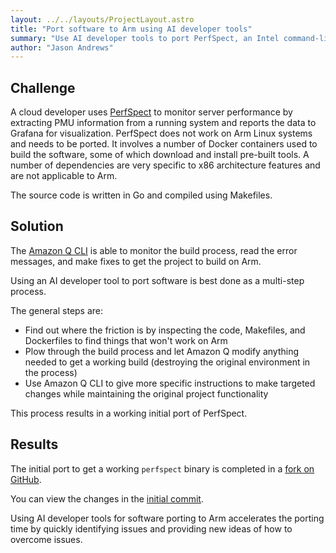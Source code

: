 ```yaml
---
layout: ../../layouts/ProjectLayout.astro
title: "Port software to Arm using AI developer tools"
summary: "Use AI developer tools to port PerfSpect, an Intel command-line tool designed to optimize Linux server software, to Arm."
author: "Jason Andrews"
---
```


## Challenge

A cloud developer uses [PerfSpect](https://github.com/intel/PerfSpect) to monitor server performance by extracting PMU information from a running system and reports the data to Grafana for visualization. PerfSpect does not work on Arm Linux systems and needs to be ported. It involves a number of Docker containers used to build the software, some of which download and install pre-built tools. A number of dependencies are very specific to x86 architecture features and are not applicable to Arm.

The source code is written in Go and compiled using Makefiles.

## Solution

The [Amazon Q CLI](https://learn.arm.com/install-guides/aws-q-cli/) is able to monitor the build process, read the error messages, and make fixes to get the project to build on Arm. 

Using an AI developer tool to port software is best done as a multi-step process. 

The general steps are:
- Find out where the friction is by inspecting the code, Makefiles, and Dockerfiles to find things that won't work on Arm
- Plow through the build process and let Amazon Q modify anything needed to get a working build (destroying the original environment in the process)
- Use Amazon Q CLI to give more specific instructions to make targeted changes while maintaining the original project functionality 

This process results in a working initial port of PerfSpect.

## Results

The initial port to get a working `perfspect` binary is completed in a [fork on GitHub](https://github.com/jasonrandrews/PerfSpect). 

You can view the changes in the [initial commit](https://github.com/intel/PerfSpect/compare/main...jasonrandrews:PerfSpect:main). 

Using AI developer tools for software porting to Arm accelerates the porting time by quickly identifying issues and providing new ideas of how to overcome issues. 